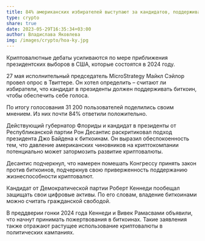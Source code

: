 ```yaml
---
title: 84% американских избирателей выступают за кандидатов, поддерживающих биткоин
type: crypto
share: true
date: 2023-05-29T16:35:34+03:00
author: Владислава Яковлева
img: /images/crypto/hoa-ky.jpg
---
```

Криптовалютные дебаты усиливаются по мере приближения президентских выборов в США, которые состоятся в 2024 году.

27 мая исполнительный председатель MicroStrategy Майкл Сэйлор провел опрос в Твиттере. Он хотел определить – считают ли избиратели, что кандидат в президенты должен поддерживать биткоин, чтобы обеспечить себе голоса.

По итогу голосования 31 200 пользователей поделились своим мнением. Из них почти 84% ответили положительно.

Действующий губернатор Флориды и кандидат в президенты от Республиканской партии Рон Десантис раскритиковал подход президента Джо Байдена к биткоинам. Он выразил обеспокоенность тем, что давление американских чиновников на криптокомпании потенциально может затормозить развитие криптовалюты.

Десантис подчеркнул, что намерен помешать Конгрессу принять закон против биткоинов, подчеркнув свою приверженность поддержанию жизнеспособности криптовалют.

Кандидат от Демократической партии Роберт Кеннеди пообещал защищать свои цифровые активы. По его словам, владение биткоинами можно считать гражданской свободой.

В преддверии гонки 2024 года Кеннеди и Вивек Рамасвами объявили, что начнут принимать пожертвования в биткоинах. Такие заявления также отражают растущее использование криптовалюты в политических кампаниях.